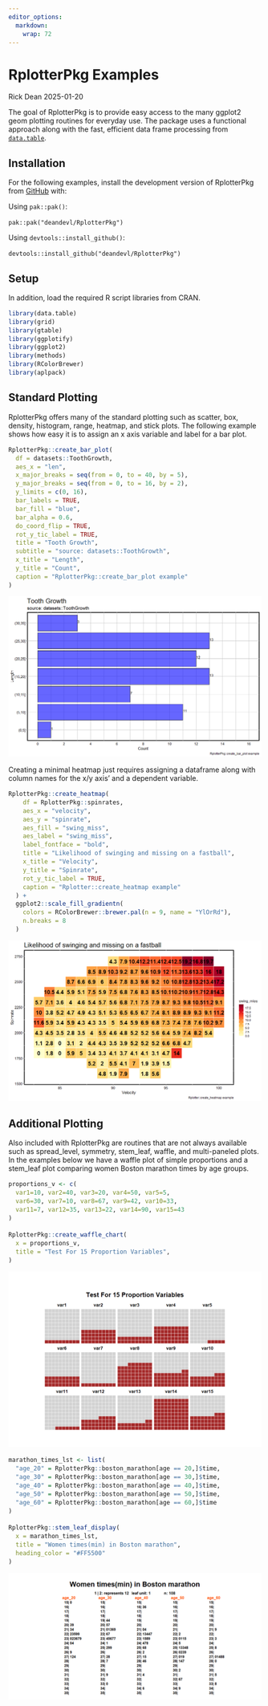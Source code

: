 ```yaml
---
editor_options: 
  markdown: 
    wrap: 72
---
```


# RplotterPkg Examples

Rick Dean 2025-01-20

The goal of RplotterPkg is to provide easy access to the many ggplot2
geom plotting routines for everyday use. The package uses a functional
approach along with the fast, efficient data frame processing from
[`data.table`](https://github.com/Rdatatable/data.table "data.table github").

## Installation

For the following examples, install the development version of
RplotterPkg from [GitHub](https://github.com/) with:

Using `pak::pak()`:

`pak::pak("deandevl/RplotterPkg")`

Using `devtools::install_github()`:

`devtools::install_github("deandevl/RplotterPkg")`

## Setup

In addition, load the required R script libraries from CRAN.

``` r
library(data.table)
library(grid)
library(gtable)
library(ggplotify)
library(ggplot2)
library(methods)
library(RColorBrewer)
library(aplpack)
```

## Standard Plotting

RplotterPkg offers many of the standard plotting such as scatter, box,
density, histogram, range, heatmap, and stick plots. The following
example shows how easy it is to assign an x axis variable and label for
a bar plot.

``` r
RplotterPkg::create_bar_plot(
  df = datasets::ToothGrowth,
  aes_x = "len",
  x_major_breaks = seq(from = 0, to = 40, by = 5),
  y_major_breaks = seq(from = 0, to = 16, by = 2),
  y_limits = c(0, 16),
  bar_labels = TRUE,
  bar_fill = "blue",
  bar_alpha = 0.6,
  do_coord_flip = TRUE,
  rot_y_tic_label = TRUE,
  title = "Tooth Growth",
  subtitle = "source: datasets::ToothGrowth",
  x_title = "Length",
  y_title = "Count",
  caption = "RplotterPkg::create_bar_plot example"
)
```

![](README_files/figure-commonmark/unnamed-chunk-2-1.png)

Creating a minimal heatmap just requires assigning a dataframe along
with column names for the x/y axis’ and a dependent variable.

``` r
RplotterPkg::create_heatmap(
    df = RplotterPkg::spinrates,
    aes_x = "velocity",
    aes_y = "spinrate",
    aes_fill = "swing_miss",
    aes_label = "swing_miss",
    label_fontface = "bold",
    title = "Likelihood of swinging and missing on a fastball",
    x_title = "Velocity",
    y_title = "Spinrate",
    rot_y_tic_label = TRUE,
    caption = "Rplotter::create_heatmap example"
  ) +
  ggplot2::scale_fill_gradientn(
    colors = RColorBrewer::brewer.pal(n = 9, name = "YlOrRd"),
    n.breaks = 8
  ) 
```

![](README_files/figure-commonmark/unnamed-chunk-3-1.png)

## Additional Plotting

Also included with RplotterPkg are routines that are not always
available such as spread_level, symmetry, stem_leaf, waffle, and
multi-paneled plots. In the examples below we have a waffle plot of
simple proportions and a stem_leaf plot comparing women Boston marathon
times by age groups.

``` r
proportions_v <- c(
  var1=10, var2=40, var3=20, var4=50, var5=5,
  var6=30, var7=10, var8=67, var9=42, var10=33,
  var11=7, var12=35, var13=22, var14=90, var15=43
)

RplotterPkg::create_waffle_chart(
  x = proportions_v,
  title = "Test For 15 Proportion Variables",
)
```

![](README_files/figure-commonmark/unnamed-chunk-4-1.png)

``` r
marathon_times_lst <- list(
  "age_20" = RplotterPkg::boston_marathon[age == 20,]$time,
  "age_30" = RplotterPkg::boston_marathon[age == 30,]$time,
  "age_40" = RplotterPkg::boston_marathon[age == 40,]$time,
  "age_50" = RplotterPkg::boston_marathon[age == 50,]$time,
  "age_60" = RplotterPkg::boston_marathon[age == 60,]$time
)

RplotterPkg::stem_leaf_display(
  x = marathon_times_lst,
  title = "Women times(min) in Boston marathon",
  heading_color = "#FF5500"
)
```

![](README_files/figure-commonmark/unnamed-chunk-5-1.png)
